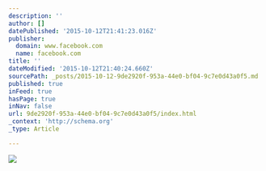 ```yaml
---
description: ''
author: []
datePublished: '2015-10-12T21:41:23.016Z'
publisher:
  domain: www.facebook.com
  name: facebook.com
title: ''
dateModified: '2015-10-12T21:40:24.660Z'
sourcePath: _posts/2015-10-12-9de2920f-953a-44e0-bf04-9c7e0d43a0f5.md
published: true
inFeed: true
hasPage: true
inNav: false
url: 9de2920f-953a-44e0-bf04-9c7e0d43a0f5/index.html
_context: 'http://schema.org'
_type: Article

---
```

![](https://scontent.fsnc1-1.fna.fbcdn.net/hphotos-xta1/t31.0-8/12140019_10153012050476249_2174553969018851141_o.jpg)
